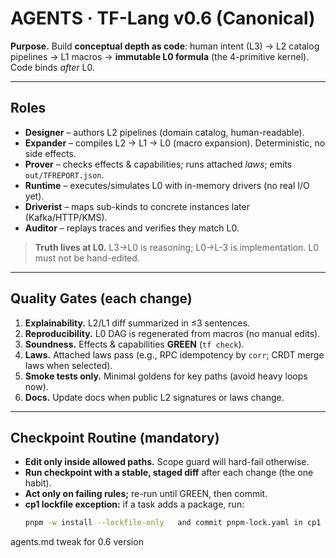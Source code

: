 # AGENTS · TF-Lang v0.6 (Canonical)

**Purpose.** Build **conceptual depth as code**: human intent (L3) → L2 catalog pipelines → L1 macros → **immutable L0 formula** (the 4-primitive kernel). Code binds *after* L0.

---

## Roles
- **Designer** – authors L2 pipelines (domain catalog, human-readable).
- **Expander** – compiles L2 → L1 → L0 (macro expansion). Deterministic, no side effects.
- **Prover** – checks effects & capabilities; runs attached *laws*; emits `out/TFREPORT.json`.
- **Runtime** – executes/simulates L0 with in-memory drivers (no real I/O yet).
- **Driverist** – maps sub-kinds to concrete instances later (Kafka/HTTP/KMS).
- **Auditor** – replays traces and verifies they match L0.

> **Truth lives at L0.** L3→L0 is reasoning; L0→L-3 is implementation. L0 must not be hand-edited.

---

## Quality Gates (each change)
1. **Explainability.** L2/L1 diff summarized in ≤3 sentences.
2. **Reproducibility.** L0 DAG is regenerated from macros (no manual edits).
3. **Soundness.** Effects & capabilities **GREEN** (`tf check`).
4. **Laws.** Attached laws pass (e.g., RPC idempotency by `corr`; CRDT merge laws when selected).
5. **Smoke tests only.** Minimal goldens for key paths (avoid heavy loops now).
6. **Docs.** Update docs when public L2 signatures or laws change.

---

## Checkpoint Routine (mandatory)
- **Edit only inside allowed paths.** Scope guard will hard-fail otherwise.
- **Run checkpoint with a stable, staged diff** after each change (the one habit).
- **Act only on failing rules;** re-run until GREEN, then commit.
- **cp1 lockfile exception:** if a task adds a package, run:
  ```bash
  pnpm -w install --lockfile-only   and commit pnpm-lock.yaml in cp1 only. From cp2 onward, lockfile stays frozen.
  ```

agents.md tweak for 0.6 version